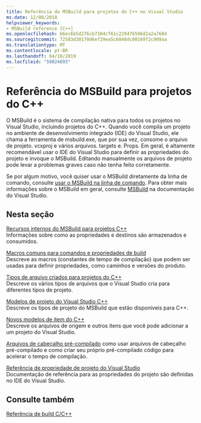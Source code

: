 ```yaml
---
title: Referência do MSBuild para projetos do C++ no Visual Studio
ms.date: 12/08/2018
helpviewer_keywords:
- MSBuild reference [C++]
ms.openlocfilehash: b6ec6b5d276cb7104cf61c229476596d2a2a7684
ms.sourcegitcommit: 72583d30170d6ef29ea5c6848dc00169f2c909aa
ms.translationtype: MT
ms.contentlocale: pt-BR
ms.lasthandoff: 04/18/2019
ms.locfileid: "59024693"
---
```

# <a name="msbuild-reference-for-c-projects"></a>Referência do MSBuild para projetos do C++

O MSBuild é o sistema de compilação nativa para todos os projetos no Visual Studio, incluindo projetos do C++. Quando você compila um projeto no ambiente de desenvolvimento integrado (IDE) do Visual Studio, ele chama a ferramenta de msbuild.exe, que por sua vez, consome o arquivo de projeto. vcxproj e vários arquivos. targets e. Props. Em geral, é altamente recomendável usar o IDE do Visual Studio para definir as propriedades do projeto e invoque o MSBuild. Editando manualmente os arquivos de projeto pode levar a problemas graves caso não tenha feito corretamente.

Se por algum motivo, você quiser usar o MSBuild diretamente da linha de comando, consulte [usar o MSBuild na linha de comando](../msbuild-visual-cpp.md). Para obter mais informações sobre o MSBuild em geral, consulte [MSBuild](/visualstudio/msbuild/msbuild) na documentação do Visual Studio.

## <a name="in-this-section"></a>Nesta seção

[Recursos internos do MSBuild para projetos C++](msbuild-visual-cpp-overview.md)<br/>
Informações sobre como as propriedades e destinos são armazenados e consumidos.

[Macros comuns para comandos e propriedades de build](common-macros-for-build-commands-and-properties.md)<br/>
Descreve as macros (constantes de tempo de compilação) que podem ser usadas para definir propriedades, como caminhos e versões do produto.

[Tipos de arquivo criados para projetos do C++](file-types-created-for-visual-cpp-projects.md)<br/>
Descreve os vários tipos de arquivos que o Visual Studio cria para diferentes tipos de projeto.

[Modelos de projeto do Visual Studio C++](visual-cpp-project-types.md)<br>
Descreve os tipos de projeto do MSBuild que estão disponíveis para C++.

[Novos modelos de item do C++](using-visual-cpp-add-new-item-templates.md)<br>
Descreve os arquivos de origem e outros itens que você pode adicionar a um projeto do Visual Studio.

[Arquivos de cabeçalho pré-compilado](../creating-precompiled-header-files.md) como usar arquivos de cabeçalho pré-compilado e como criar seu próprio pré-compilado código para acelerar o tempo de compilação.

[Referência de propriedade de projeto do Visual Studio](property-pages-visual-cpp.md)<br/>
Documentação de referência para as propriedades do projeto são definidas no IDE do Visual Studio.

## <a name="see-also"></a>Consulte também

[Referência de build C/C++](c-cpp-building-reference.md)